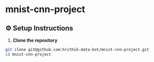# mnist-cnn-project

## ⚙️ Setup Instructions

1. **Clone the repository**
```bash
git clone git@github.com:hrithik-data-bot/mnist-cnn-project.git
cd mnist-cnn-project
```